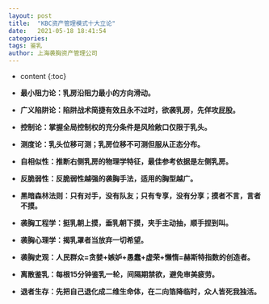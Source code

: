 ```yaml
---
layout: post
title:  "KBC资产管理模式十大立论"
date:   2021-05-18 18:41:54
categories: 
tags: 鉴乳
author: 上海袭胸资产管理公司
---
```


* content
{:toc}

* **最小阻力论：乳房沿阻力最小的方向滑动。**
* **广义陷阱论：陷阱战术简捷有效且永不过时，欲袭乳房，先佯攻屁股。**
* **控制论：掌握全局控制权的充分条件是风险敞口仅限于乳头。**
* **测度论：乳头位移可测；乳房位移不可测但服从正态分布。**
* **自相似性：推断右侧乳房的物理学特征，最佳参考依据是左侧乳房。**
* **反脆弱性：反脆弱性越强的袭胸手法，适用的胸型越广。**
* **黑暗森林法则：只有对手，没有队友；只有专享，没有分享；摸者不言，言者不摸。**
* **袭胸工程学：挺乳朝上摸，垂乳朝下摸，夹手主动抽，顺手捏到叫。**
* **袭胸心理学：揭乳罩者当放弃一切希望。**
* **袭胸史观：人民群众=贪婪+嫉妒+愚蠢+虚荣+懒惰=赫斯特指数的创造者。**
* **离散鉴乳：每根15分钟鉴乳一轮，间隔期禁欲，避免审美疲劳。**
* **退者生存：先把自己退化成二维生命体，在二向箔降临时，众人皆死我独活。**
